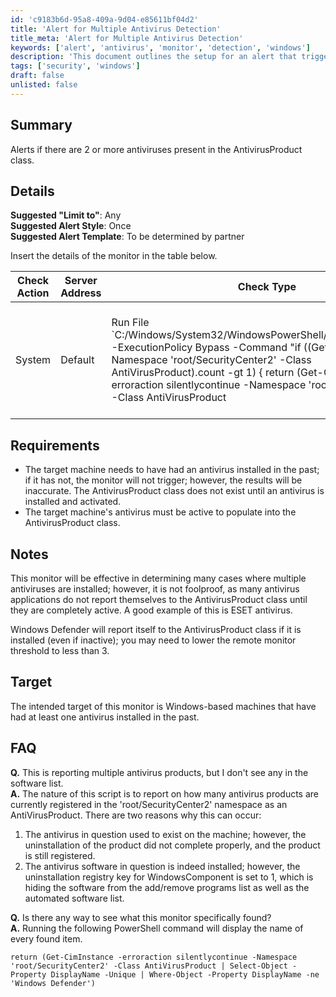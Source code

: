 ```yaml
---
id: 'c9183b6d-95a8-409a-9d04-e85611bf04d2'
title: 'Alert for Multiple Antivirus Detection'
title_meta: 'Alert for Multiple Antivirus Detection'
keywords: ['alert', 'antivirus', 'monitor', 'detection', 'windows']
description: 'This document outlines the setup for an alert that triggers when two or more antivirus products are detected on a Windows machine. It provides details on the necessary checks, requirements, and potential issues that may arise when multiple antivirus applications are installed.'
tags: ['security', 'windows']
draft: false
unlisted: false
---
```


## Summary

Alerts if there are 2 or more antiviruses present in the AntivirusProduct class.

## Details

**Suggested "Limit to"**: Any  
**Suggested Alert Style**: Once  
**Suggested Alert Template**: To be determined by partner  

Insert the details of the monitor in the table below.

| Check Action | Server Address | Check Type | Check Value | Comparator | Interval | Result |
|--------------|----------------|-------------|-------------|------------|----------|--------|
| System       | Default        | Run File `C:/Windows/System32/WindowsPowerShell/v1.0/powershell.exe -ExecutionPolicy Bypass -Command "if ((Get-CimInstance -Namespace 'root/SecurityCenter2' -Class AntiVirusProduct).count -gt 1) \{ return (Get-CimInstance -erroraction silentlycontinue -Namespace 'root/SecurityCenter2' -Class AntiVirusProduct | Select-Object -Property DisplayName -Unique | Where-Object -Property DisplayName -ne 'Windows Defender' ).count } else \{ return }"` | Less Than | 2 |  |

## Requirements

- The target machine needs to have had an antivirus installed in the past; if it has not, the monitor will not trigger; however, the results will be inaccurate. The AntivirusProduct class does not exist until an antivirus is installed and activated.
- The target machine's antivirus must be active to populate into the AntivirusProduct class.

## Notes

This monitor will be effective in determining many cases where multiple antiviruses are installed; however, it is not foolproof, as many antivirus applications do not report themselves to the AntivirusProduct class until they are completely active. A good example of this is ESET antivirus.

Windows Defender will report itself to the AntivirusProduct class if it is installed (even if inactive); you may need to lower the remote monitor threshold to less than 3.

## Target

The intended target of this monitor is Windows-based machines that have had at least one antivirus installed in the past.

## FAQ

**Q.** This is reporting multiple antivirus products, but I don't see any in the software list.  
**A.** The nature of this script is to report on how many antivirus products are currently registered in the 'root/SecurityCenter2' namespace as an AntiVirusProduct. There are two reasons why this can occur:
1. The antivirus in question used to exist on the machine; however, the uninstallation of the product did not complete properly, and the product is still registered.
2. The antivirus software in question is indeed installed; however, the uninstallation registry key for WindowsComponent is set to 1, which is hiding the software from the add/remove programs list as well as the automated software list.

**Q.** Is there any way to see what this monitor specifically found?  
**A.** Running the following PowerShell command will display the name of every found item.

```
return (Get-CimInstance -erroraction silentlycontinue -Namespace 'root/SecurityCenter2' -Class AntiVirusProduct | Select-Object -Property DisplayName -Unique | Where-Object -Property DisplayName -ne 'Windows Defender')
```


